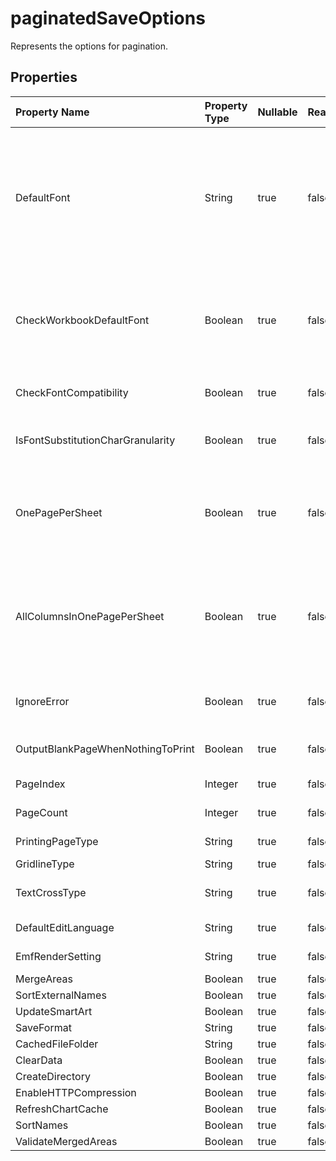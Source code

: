 # **paginatedSaveOptions**

Represents the options for pagination. 

## **Properties**

| Property Name | Property Type | Nullable |  ReadOnly | DefaultValue | Description | 
| :- | :- | :- |:- |  :- | :- |
|DefaultFont|String|true|false |  |When characters in the Excel are Unicode and not be set with correct font in cell style,They may appear as block in pdf,image.Set the DefaultFont such as MingLiu or MS Gothic to show these characters. If this property is not set, Aspose.Cells will use system default font to show these unicode characters.|
|CheckWorkbookDefaultFont|Boolean|true|false |  |When characters in the Excel are Unicode and not be set with correct font in cell style,They may appear as block in pdf,image.Set this to true to try to use workbook's default font to show these characters first.|
|CheckFontCompatibility|Boolean|true|false |  |Indicates whether to check font compatibility for every character in text.|
|IsFontSubstitutionCharGranularity|Boolean|true|false |  |Indicates whether to only substitute the font of character when the cell font is not compatibility for it.|
|OnePagePerSheet|Boolean|true|false |  |If OnePagePerSheet is true , all content of one sheet will output to only one page in result.The paper size of pagesetup will be invalid, and the other settings of pagesetup will still take effect.|
|AllColumnsInOnePagePerSheet|Boolean|true|false |  |If AllColumnsInOnePagePerSheet is true , all column content of one sheet will output to only one page in result.The width of paper size of pagesetup will be ignored, and the other settings of pagesetup will still take effect.|
|IgnoreError|Boolean|true|false |  |Indicates if you need to hide the error while rendering.The error can be error in shape, image, chart rendering, etc.|
|OutputBlankPageWhenNothingToPrint|Boolean|true|false |  |Indicates whether to output a blank page when there is nothing to print.|
|PageIndex|Integer|true|false |  |Gets or sets the 0-based index of the first page to save.|
|PageCount|Integer|true|false |  |Gets or sets the number of pages to save.|
|PrintingPageType|String|true|false |  |Indicates which pages will not be printed.|
|GridlineType|String|true|false |  |Gets or sets gridline type.|
|TextCrossType|String|true|false |  |Gets or sets displaying text type when the text width is larger than cell width.|
|DefaultEditLanguage|String|true|false |  |Gets or sets default edit language.|
|EmfRenderSetting|String|true|false |  |Setting for rendering Emf metafile.|
|MergeAreas|Boolean|true|false |  ||
|SortExternalNames|Boolean|true|false |  ||
|UpdateSmartArt|Boolean|true|false |  ||
|SaveFormat|String|true|false |  ||
|CachedFileFolder|String|true|false |  ||
|ClearData|Boolean|true|false |  ||
|CreateDirectory|Boolean|true|false |  ||
|EnableHTTPCompression|Boolean|true|false |  ||
|RefreshChartCache|Boolean|true|false |  ||
|SortNames|Boolean|true|false |  ||
|ValidateMergedAreas|Boolean|true|false |  ||

